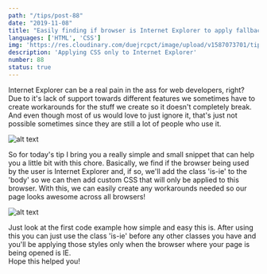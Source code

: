 ```yaml
---
path: "/tips/post-88"
date: "2019-11-08"
title: "Easily finding if browser is Internet Explorer to apply fallback code"
languages: ['HTML', 'CSS']
img: 'https://res.cloudinary.com/duejrcpct/image/upload/v1587073701/tips/88-1_cfa7f1.png'
description: 'Applying CSS only to Internet Explorer'
number: 88
status: true
---
```


Internet Explorer can be a real pain in the ass for web developers, right?  
Due to it's lack of support towards different features we sometimes have to create workarounds for the stuff we create so it doesn't completely break.
And even though most of us would love to just ignore it, that's just not possible sometimes since they are still a lot of people who use it.

![alt text](https://res.cloudinary.com/duejrcpct/image/upload/v1587073842/tips/88-2_nw44ct.png "Check Internet Explorer")

So for today's tip I bring you a really simple and small snippet that can help you a little bit with this chore. Basically, we find if the browser being used by the user is Internet Explorer and, if so, we'll add the class 'is-ie' to the 'body' so we can then add custom CSS that will only be applied to this browser. With this, we can easily create any workarounds needed so our page looks awesome across all browsers!

![alt text](https://res.cloudinary.com/duejrcpct/image/upload/v1587073842/tips/88-3_chxnu2.png "Check Internet Explorer")

Just look at the first code example how simple and easy this is. After using this you can just use the class 'is-ie' before any other classes you have and you'll be applying those styles only when the browser where your page is being opened is IE.  
Hope this helped you!